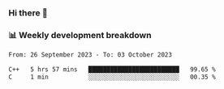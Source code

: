 ### Hi there 👋

### 📊 Weekly development breakdown
<!--START_SECTION:waka-->

```txt
From: 26 September 2023 - To: 03 October 2023

C++   5 hrs 57 mins   █████████████████████████   99.65 %
C     1 min           ░░░░░░░░░░░░░░░░░░░░░░░░░   00.35 %
```

<!--END_SECTION:waka-->
